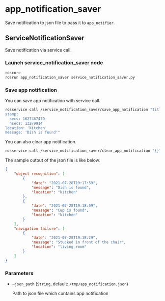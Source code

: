 # app_notification_saver

Save notification to json file to pass it to `app_notifier`.

## ServiceNotificationSaver

Save notification via service call.

### Launch service_notification_saver node

```bash
roscore
rosrun app_notification_saver service_notification_saver.py
```

### Save app notification

You can save app notification with service call.

```bash
rosservice call /service_notification_saver/save_app_notification "title: 'object recognition'
stamp:
  secs: 1627467479
  nsecs: 13279914
location: 'kitchen'
message: 'Dish is found'"
```

You can also clear app notification.

```bash
rosservice call /service_notification_saver/clear_app_notification "{}"
```

The sample output of the json file is like below:

```json
{
    "object recognition": [
        {
            "date": "2021-07-28T19:17:59",
            "message": "Dish is found",
            "location": "kitchen"
        },
        {
            "date": "2021-07-28T19:18:09",
            "message": "Cup is found",
            "location": "kitchen"
        }
    ],
    "navigation failure": [
        {
            "date": "2021-07-28T19:18:29",
            "message": "Stucked in front of the chair",
            "location": "living room"
        }
    ]
}
```

### Parameters

- `~json_path` (`String`, default: `/tmp/app_notification.json`)

  Path to json file which contains app notification
